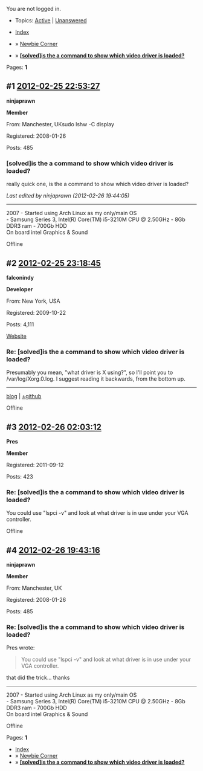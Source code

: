 You are not logged in.

- Topics: [Active](https://bbs.archlinux.org/search.php?action=show_recent "Find topics with recent posts.") | [Unanswered](https://bbs.archlinux.org/search.php?action=show_unanswered "Find topics with no replies.")

- [Index](https://bbs.archlinux.org/index.php)
- » [Newbie Corner](https://bbs.archlinux.org/viewforum.php?id=23)
- » **[\[solved\]is the a command to show which video driver is loaded?](https://bbs.archlinux.org/viewtopic.php?id=136535)**

Pages: **1**

## #1 [2012-02-25 22:53:27](https://bbs.archlinux.org/viewtopic.php?pid=1063374#p1063374)

**ninjaprawn**

**Member**

From: Manchester, UKsudo lshw -C display


Registered: 2008-01-26

Posts: 485

### \[solved\]is the a command to show which video driver is loaded?

really quick one, is the a command to show which video driver is loaded?

*Last edited by ninjaprawn (2012-02-26 19:44:05)*

---

2007 - Started using Arch Linux as my only/main OS  
\- Samsung Series 3, Intel(R) Core(TM) i5-3210M CPU @ 2.50GHz - 8Gb DDR3 ram - 700Gb HDD  
On board intel Graphics & Sound

Offline

## #2 [2012-02-25 23:18:45](https://bbs.archlinux.org/viewtopic.php?pid=1063382#p1063382)

**falconindy**

**Developer**

From: New York, USA

Registered: 2009-10-22

Posts: 4,111

[Website](http://blog.falconindy.com/)

### Re: \[solved\]is the a command to show which video driver is loaded?

Presumably you mean, "what driver is X using?", so I'll point you to /var/log/Xorg.0.log. I suggest reading it backwards, from the bottom up.

---

[blog](http://blog.falconindy.com/) | [±github](http://www.github.com/falconindy/)

Offline

## #3 [2012-02-26 02:03:12](https://bbs.archlinux.org/viewtopic.php?pid=1063432#p1063432)

**Pres**

**Member**

Registered: 2011-09-12

Posts: 423

### Re: \[solved\]is the a command to show which video driver is loaded?

You could use "lspci -v" and look at what driver is in use under your VGA controller.

Offline

## #4 [2012-02-26 19:43:16](https://bbs.archlinux.org/viewtopic.php?pid=1063822#p1063822)

**ninjaprawn**

**Member**

From: Manchester, UK

Registered: 2008-01-26

Posts: 485

### Re: \[solved\]is the a command to show which video driver is loaded?

Pres wrote:

> You could use "lspci -v" and look at what driver is in use under your VGA controller.

that did the trick... thanks

---

2007 - Started using Arch Linux as my only/main OS  
\- Samsung Series 3, Intel(R) Core(TM) i5-3210M CPU @ 2.50GHz - 8Gb DDR3 ram - 700Gb HDD  
On board intel Graphics & Sound

Offline

Pages: **1**

- [Index](https://bbs.archlinux.org/index.php)
- » [Newbie Corner](https://bbs.archlinux.org/viewforum.php?id=23)
- » **[\[solved\]is the a command to show which video driver is loaded?](https://bbs.archlinux.org/viewtopic.php?id=136535)**